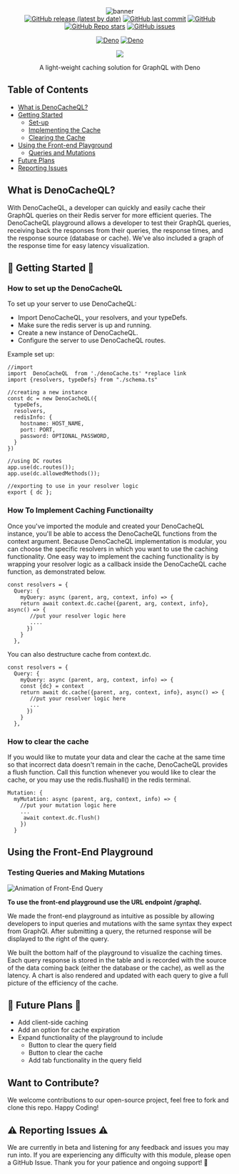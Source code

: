 <!--
Resource for markdown formatting
https://docs.github.com/en/get-started/writing-on-github/getting-started-with-writing-and-formatting-on-github/basic-writing-and-formatting-syntax
-->

<div align = 'center'>
<img src = "https://github.com/oslabs-beta/DenoGraphQL/blob/main/assets/readme/DQL%20cover%20photo%20readme(600%20%C3%97%20275%20px)%20for%20readme.png?raw=true" alt = "banner" />


<div id='badges'>
<a href = "https://deno.land/x/denocacheql@v0.0.2"><img alt="GitHub release (latest by date)" src="https://img.shields.io/github/v/release/oslabs-beta/DenoCacheQL"/></a>
<a href ="https://github.com/oslabs-beta/DenoCacheQL"><img alt="GitHub last commit" src="https://img.shields.io/github/last-commit/oslabs-beta/DenoCacheQL"/></a>
<a href = "https://github.com/oslabs-beta/DenoCacheQL"><img alt="GitHub" src="https://img.shields.io/github/license/oslabs-beta/DenoCacheQL"/>
</a>
<a href = "https://github.com/oslabs-beta/DenoCacheQL"><img alt="GitHub Repo stars" src="https://img.shields.io/github/stars/oslabs-beta/DenoCacheQL"/></a>
<a href = "https://github.com/oslabs-beta/DenoCacheQL/issues"><img alt="GitHub issues" src="https://img.shields.io/github/issues/oslabs-beta/DenoCacheQL"/></a>

<a href = "https://deno.land/x/denocacheql"><img alt = "Deno" src="https://shield.deno.dev/x/denocacheql"/></a>
<a href = "https://deno.land/x/denocacheql"><img alt = "Deno" src="https://shield.deno.dev/deno/denocacheql"/></a>

<a href ="https://www.linkedin.com/company/denocacheql-open-source/"><img src = 'https://img.shields.io/badge/LinkedIn-blue'/></a>

<p>A light-weight caching solution for GraphQL with Deno</p>
</div>
</div>

## Table of Contents
- [What is DenoCacheQL?](#about)
- [Getting Started](#getting-started)
  - [Set-up](#set-up)
  - [Implementing the Cache](#implementing)
  - [Clearing the Cache](#clearing-the-cache)
- [Using the Front-end Playground](#using-the-front-end-playground)
  - [Queries and Mutations](#queries-and-mutations)
- [Future Plans](#future-plans)
- [Reporting Issues](#reporting-issues)

## <a name = "about"></a> What is DenoCacheQL?

  With DenoCacheQL, a developer can quickly and easily cache their GraphQL queries on their Redis server for more efficient queries. The DenoCacheQL playground allows a developer to test their GraphQL queries, receiving back the responses from their queries, the response times, and the response source (database or cache).  We've also included a graph of the response time for easy latency visualization.

## <a name = "getting-started"></a>📖 Getting Started 📖

  ### <a name = "set-up"></a>How to set up the DenoCacheQL 

  To set up your server to use DenoCacheQL: 
  - Import DenoCacheQL, your resolvers, and your typeDefs.
  - Make sure the redis server is up and running.
  - Create a new instance of DenoCacheQL.
  - Configure the server to use DenoCacheQL routes.

  Example set up:

```
//import 
import  DenoCacheQL  from './denoCache.ts' *replace link
import {resolvers, typeDefs} from "./schema.ts" 

//creating a new instance
const dc = new DenoCacheQL({
  typeDefs,
  resolvers, 
  redisInfo: {
    hostname: HOST_NAME,
    port: PORT,
    password: OPTIONAL_PASSWORD,
  }
})

//using DC routes
app.use(dc.routes());
app.use(dc.allowedMethods());

//exporting to use in your resolver logic
export { dc };
```

  ### <a name = "implementing"></a>How To Implement Caching Functionailty

  Once you've imported the module and created your DenoCacheQL instance, you'll be able to access the DenoCacheQL functions from the context argument.  Because DenoCacheQL implementation is modular, you can choose the specific resolvers in which you want to use the caching functionality.  One easy way to implement the caching functionality is by wrapping your resolver logic as a callback inside the DenoCacheQL cache function, as demonstrated below.
 
```
const resolvers = {
  Query: {
    myQuery: async (parent, arg, context, info) => {
    return await context.dc.cache({parent, arg, context, info}, async() => {
       //put your resolver logic here
       ....
      })
    }
  },
```

  You can also destructure cache from context.dc.

```
const resolvers = {
  Query: {
    myQuery: async (parent, arg, context, info) => {
    const {dc} = context 
    return await dc.cache({parent, arg, context, info}, async() => {
       //put your resolver logic here
       ...
      })
    }
  },
  ```
  ### <a name = "clearing-the-cache"></a>How to clear the cache

  If you would like to mutate your data and clear the cache at the same time so that incorrect data doesn't remain in the cache, DenoCacheQL provides a flush function. Call this function whenever you would like to clear the cache, or you may use the redis.flushall() in the redis terminal. 

```
Mutation: {
  myMutation: async (parent, arg, context, info) => {
    //put your mutation logic here
    ...
     await context.dc.flush()
    })
  }
```

## <a name = "using-the-front-end-playground"></a>Using the Front-End Playground
  ### <a name = "queries-and-mutations"></a>Testing Queries and Making Mutations 

![Animation of Front-End Query](./assets/readme/DQL%20readme%20demo%20(940%20%C3%97%20760%20px).gif)


  **To use the front-end playground use the URL endpoint /graphql.**

  We made the front-end playground as intuitive as possible by allowing developers to input queries and mutations with the same syntax they expect from GraphQl. After submitting a query, the returned response will be displayed to the right of the query. 

  We built the bottom half of the playground to visualize the caching times. Each query response is stored in the table and is recorded with the source of the data coming back (either the database or the cache), as well as the latency. A chart is also rendered and updated with each query to give a full picture of the efficiency of the cache. 

## <a name = "future-plans"></a>🔮 Future Plans 🔮

  - Add client-side caching
  - Add an option for cache expiration
  - Expand functionality of the playground to include
    - Button to clear the query field
    - Button to clear the cache
    - Add tab functionality in the query field

## Want to Contribute? 
  We welcome contributions to our open-source project, feel free to fork and clone this repo. Happy Coding!


## <a name = "reporting-issues"></a>⚠️ Reporting Issues ⚠️
  We are currently in beta and listening for any feedback and issues you may run into. If you are experiencing any difficulty with this module, please open a GitHub Issue. Thank you for your patience and ongoing support! 🙏


